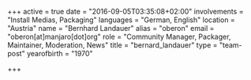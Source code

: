 +++
active = true
date = "2016-09-05T03:35:08+02:00"
involvements = "Install Medias, Packaging"
languages = "German, English"
location = "Austria"
name = "Bernhard Landauer"
alias = "oberon"
email = "oberon[at]manjaro[dot]org"
role = "Community Manager, Packager, Maintainer, Moderation, News"
title = "bernard_landauer"
type = "team-post"
yearofbirth = "1970"

+++

